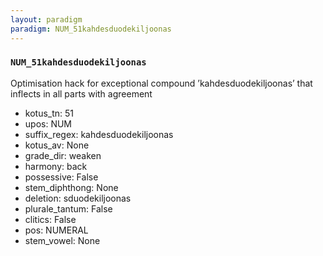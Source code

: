 ```yaml
---
layout: paradigm
paradigm: NUM_51kahdesduodekiljoonas
---
```

### ` NUM_51kahdesduodekiljoonas `

Optimisation hack for exceptional compound ’kahdesduodekiljoonas’ that inflects in all parts with agreement
* kotus_tn: 51
* upos: NUM
* suffix_regex: kahdesduodekiljoonas
* kotus_av: None
* grade_dir: weaken
* harmony: back
* possessive: False
* stem_diphthong: None
* deletion: sduodekiljoonas
* plurale_tantum: False
* clitics: False
* pos: NUMERAL
* stem_vowel: None
